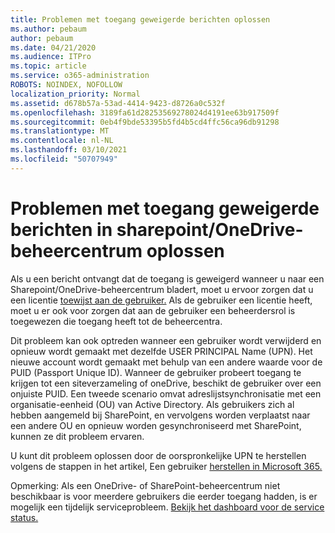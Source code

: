 ```yaml
---
title: Problemen met toegang geweigerde berichten oplossen
ms.author: pebaum
author: pebaum
ms.date: 04/21/2020
ms.audience: ITPro
ms.topic: article
ms.service: o365-administration
ROBOTS: NOINDEX, NOFOLLOW
localization_priority: Normal
ms.assetid: d678b57a-53ad-4414-9423-d8726a0c532f
ms.openlocfilehash: 3189fa61d28253569278024d4191ee63b917509f
ms.sourcegitcommit: 0eb4f9bde53395b5fd4b5cd4ffc56ca96db91298
ms.translationtype: MT
ms.contentlocale: nl-NL
ms.lasthandoff: 03/10/2021
ms.locfileid: "50707949"
---
```

# <a name="troubleshoot-access-denied-messages-in-sharepointonedrive-admin-center"></a>Problemen met toegang geweigerde berichten in sharepoint/OneDrive-beheercentrum oplossen

Als u een bericht ontvangt dat de toegang is geweigerd wanneer u naar een Sharepoint/OneDrive-beheercentrum bladert, moet u ervoor zorgen dat u een licentie [toewijst aan de gebruiker.](https://docs.microsoft.com/microsoft-365/admin/add-users/add-users) Als de gebruiker een licentie heeft, moet [](https://docs.microsoft.com/microsoft-365/admin/add-users/about-admin-roles) u er ook voor zorgen dat aan de gebruiker een beheerdersrol is toegewezen die toegang heeft tot de beheercentra.

Dit probleem kan ook optreden wanneer een gebruiker wordt verwijderd en opnieuw wordt gemaakt met dezelfde USER PRINCIPAL Name (UPN). Het nieuwe account wordt gemaakt met behulp van een andere waarde voor de PUID (Passport Unique ID). Wanneer de gebruiker probeert toegang te krijgen tot een siteverzameling of oneDrive, beschikt de gebruiker over een onjuiste PUID. Een tweede scenario omvat adreslijstsynchronisatie met een organisatie-eenheid (OU) van Active Directory. Als gebruikers zich al hebben aangemeld bij SharePoint, en vervolgens worden verplaatst naar een andere OU en opnieuw worden gesynchroniseerd met SharePoint, kunnen ze dit probleem ervaren.

U kunt dit probleem oplossen door de oorspronkelijke UPN te herstellen volgens de stappen in het artikel, Een gebruiker [herstellen in Microsoft 365.](https://docs.microsoft.com/microsoft-365/admin/add-users/restore-user)

Opmerking: Als een OneDrive- of SharePoint-beheercentrum niet beschikbaar is voor meerdere gebruikers die eerder toegang hadden, is er mogelijk een tijdelijk serviceprobleem.  [Bekijk het dashboard voor de service status.](https://portal.office.com/adminportal/home#/servicehealth)



